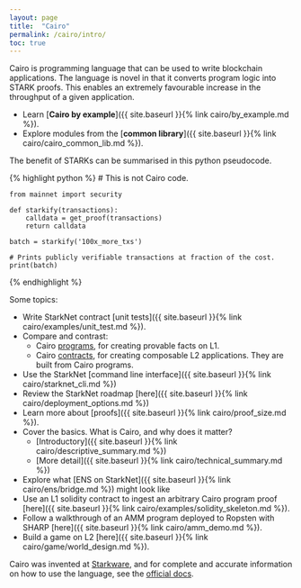 ```yaml
---
layout: page
title:  "Cairo"
permalink: /cairo/intro/
toc: true
---
```


Cairo is programming language that can be used to write blockchain applications.
The language is novel in that it converts program logic into STARK proofs. This
enables an extremely favourable increase in the throughput of a given application.

- Learn [**Cairo by example**]({{ site.baseurl }}{% link cairo/by_example.md %}).
- Explore modules from the
[**common library**]({{ site.baseurl }}{% link cairo/cairo_common_lib.md %}).

The benefit of STARKs can be summarised in this python pseudocode.

{% highlight python %}
    # This is not Cairo code.

    from mainnet import security

    def starkify(transactions):
        calldata = get_proof(transactions)
        return calldata

    batch = starkify('100x_more_txs')

    # Prints publicly verifiable transactions at fraction of the cost.
    print(batch)
{% endhighlight %}

Some topics:

- Write StarkNet contract [unit tests]({{ site.baseurl }}{% link cairo/examples/unit_test.md %}).
- Compare and contrast:
    - Cairo [programs](examples/building_blocks/skeleton/program_sharp.md), for creating provable facts on L1.
    - Cairo [contracts](examples/building_blocks/skeleton/program_starknet.md), for creating composable L2 applications. They are built from Cairo programs.
- Use the StarkNet [command line interface]({{ site.baseurl }}{% link cairo/starknet_cli.md %})
- Review the StarkNet roadmap [here]({{ site.baseurl }}{% link cairo/deployment_options.md %})
- Learn more about [proofs]({{ site.baseurl }}{% link cairo/proof_size.md %}).
- Cover the basics. What is Cairo, and why does it matter?
    - [Introductory]({{ site.baseurl }}{% link cairo/descriptive_summary.md %})
    - [More detail]({{ site.baseurl }}{% link cairo/technical_summary.md %})
- Explore what [ENS on StarkNet]({{ site.baseurl }}{% link cairo/ens/bridge.md %}) might look like
- Use an L1 solidity contract to ingest an arbitrary Cairo program proof [here]({{ site.baseurl }}{% link cairo/examples/solidity_skeleton.md %}).
- Follow a walkthrough of an AMM program deployed to Ropsten with SHARP [here]({{ site.baseurl }}{% link cairo/amm_demo.md %}).
- Build a game on L2 [here]({{ site.baseurl }}{% link cairo/game/world_design.md %}).

Cairo was invented at [Starkware](https://www.cairo-lang.org/), and for complete and
accurate information on how to use the language, see
the [official docs](https://www.cairo-lang.org/docs/).
